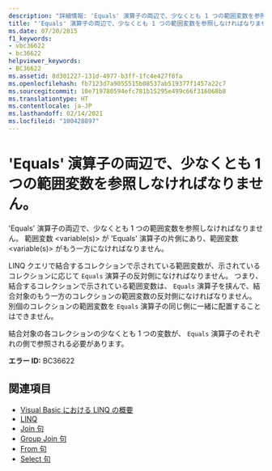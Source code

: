 ```yaml
---
description: "詳細情報: 'Equals' 演算子の両辺で、少なくとも 1 つの範囲変数を参照しなければなりません"
title: "'Equals' 演算子の両辺で、少なくとも 1 つの範囲変数を参照しなければなりません。"
ms.date: 07/20/2015
f1_keywords:
- vbc36622
- bc36622
helpviewer_keywords:
- BC36622
ms.assetid: 8d301227-131d-4977-b3ff-1fc4e427f8fa
ms.openlocfilehash: fb7123d7a9055515b08537ab519377f1457a22c7
ms.sourcegitcommit: 10e719780594efc781b15295e499c66f316068b8
ms.translationtype: HT
ms.contentlocale: ja-JP
ms.lasthandoff: 02/14/2021
ms.locfileid: "100428897"
---
```

# <a name="you-must-reference-at-least-one-range-variable-on-both-sides-of-the-equals-operator"></a>'Equals' 演算子の両辺で、少なくとも 1 つの範囲変数を参照しなければなりません。

'Equals' 演算子の両辺で、少なくとも 1 つの範囲変数を参照しなければなりません。 範囲変数 \<variable(s)> が 'Equals' 演算子の片側にあり、範囲変数 \<variable(s)> がもう一方になければなりません。  
  
 LINQ クエリで結合するコレクションで示されている範囲変数が、示されているコレクションに応じて `Equals` 演算子の反対側になければなりません。 つまり、結合するコレクションで示されている範囲変数は、 `Equals` 演算子を挟んで、結合対象のもう一方のコレクションの範囲変数の反対側になければなりません。 別個のコレクションの範囲変数を `Equals` 演算子の同じ側に一緒に配置することはできません。  
  
 結合対象の各コレクションの少なくとも 1 つの変数が、 `Equals` 演算子のそれぞれの側で参照される必要があります。  
  
 **エラー ID:** BC36622  
  
## <a name="see-also"></a>関連項目

- [Visual Basic における LINQ の概要](../programming-guide/language-features/linq/introduction-to-linq.md)
- [LINQ](../programming-guide/language-features/linq/index.md)
- [Join 句](../language-reference/queries/join-clause.md)
- [Group Join 句](../language-reference/queries/group-join-clause.md)
- [From 句](../language-reference/queries/from-clause.md)
- [Select 句](../language-reference/queries/select-clause.md)
